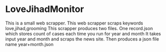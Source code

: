 # LoveJihadMonitor
This is a small web scrapper.
This web scrapper scraps keywords love,jihad,grooming
This scrapper produces two files.
One record.json which stores count of cases each time you run for year and month
It takes input year and month and scraps the news site.
Then produces a json file name year+month.json
